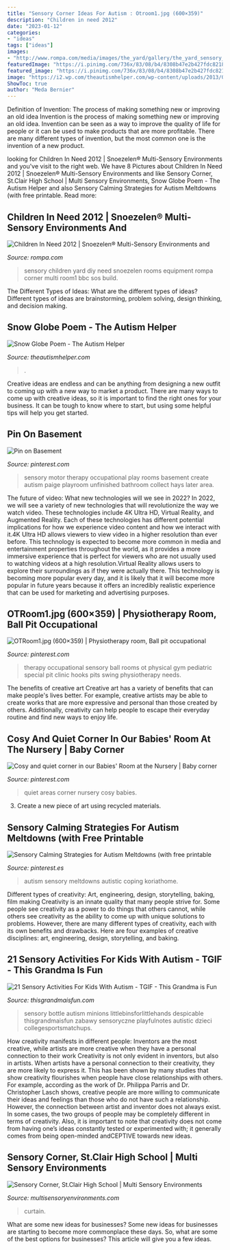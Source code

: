 ```yaml
---
title: "Sensory Corner Ideas For Autism : Otroom1.jpg (600×359)"
description: "Children in need 2012"
date: "2023-01-12"
categories:
- "ideas"
tags: ["ideas"]
images:
- "http://www.rompa.com/media/images/the_yard/gallery/the_yard_sensory_room1.jpg"
featuredImage: "https://i.pinimg.com/736x/83/08/b4/8308b47e2b427fdc821861c88c819464.jpg"
featured_image: "https://i.pinimg.com/736x/83/08/b4/8308b47e2b427fdc821861c88c819464.jpg"
image: "https://i2.wp.com/theautismhelper.com/wp-content/uploads/2013/01/IMG_2775.jpg?fit=1936%2C2592&amp;ssl=1"
ShowToc: true
author: "Meda Bernier"
---
```



Definition of Invention: The process of making something new or improving an old idea
Invention is the process of making something new or improving an old idea. Invention can be seen as a way to improve the quality of life for people or it can be used to make products that are more profitable. There are many different types of invention, but the most common one is the invention of a new product.

	

		
looking for Children In Need 2012 | Snoezelen® Multi-Sensory Environments and you've visit to the right web. We have 8 Pictures about Children In Need 2012 | Snoezelen® Multi-Sensory Environments and like Sensory Corner, St.Clair High School | Multi Sensory Environments, Snow Globe Poem - The Autism Helper and also Sensory Calming Strategies for Autism Meltdowns (with free printable. Read more:
		
    
## Children In Need 2012 | Snoezelen® Multi-Sensory Environments And

<img loading=lazy src="http://www.rompa.com/media/images/the_yard/gallery/the_yard_sensory_room1.jpg" onerror="this.onerror=null;this.src='https://tse1.mm.bing.net/th?id=OIP.Pdsbi5HpoWqcsizw2Gd5pwHaE7&amp;pid=15.1';" alt="Children In Need 2012 | Snoezelen® Multi-Sensory Environments and">

_Source: rompa.com_

>sensory children yard diy need snoezelen rooms equipment rompa corner multi room1 bbc sos build. 

	

The Different Types of Ideas: What are the different types of ideas?
Different types of ideas are brainstorming, problem solving, design thinking, and decision making.

    
## Snow Globe Poem - The Autism Helper

<img loading=lazy src="https://i2.wp.com/theautismhelper.com/wp-content/uploads/2013/01/IMG_2775.jpg?fit=1936%2C2592&amp;ssl=1" onerror="this.onerror=null;this.src='https://tse2.mm.bing.net/th?id=OIP.XE7bsSBMNIMl6VPyAo-sRwHaJ6&amp;pid=15.1';" alt="Snow Globe Poem - The Autism Helper">

_Source: theautismhelper.com_

>. 

	

Creative ideas are endless and can be anything from designing a new outfit to coming up with a new way to market a product. There are many ways to come up with creative ideas, so it is important to find the right ones for your business. It can be tough to know where to start, but using some helpful tips will help you get started.

    
## Pin On Basement

<img loading=lazy src="https://i.pinimg.com/736x/2a/1d/25/2a1d25c9a37d7c21dc7cfc3a1b5178d0.jpg" onerror="this.onerror=null;this.src='https://tse3.mm.bing.net/th?id=OIP.2w147cPCZKDumK9OrEkKtAHaJ3&amp;pid=15.1';" alt="Pin on Basement">

_Source: pinterest.com_

>sensory motor therapy occupational play rooms basement create autism paige playroom unfinished bathroom collect hays later area. 

	

The future of video: What new technologies will we see in 2022?
In 2022, we will see a variety of new technologies that will revolutionize the way we watch video. These technologies include 4K Ultra HD, Virtual Reality, and Augmented Reality. Each of these technologies has different potential implications for how we experience video content and how we interact with it.4K Ultra HD allows viewers to view video in a higher resolution than ever before. This technology is expected to become more common in media and entertainment properties throughout the world, as it provides a more immersive experience that is perfect for viewers who are not usually used to watching videos at a high resolution.Virtual Reality allows users to explore their surroundings as if they were actually there. This technology is becoming more popular every day, and it is likely that it will become more popular in future years because it offers an incredibly realistic experience that can be used for marketing and advertising purposes.

    
## OTRoom1.jpg (600×359) | Physiotherapy Room, Ball Pit Occupational

<img loading=lazy src="https://i.pinimg.com/736x/ce/02/5f/ce025f24c43b2e8c5c5020730464b75c--ball-pits-wall-hooks.jpg" onerror="this.onerror=null;this.src='https://tse1.mm.bing.net/th?id=OIP.mVrFF0_Kos50kTTsg6ulPAHaEb&amp;pid=15.1';" alt="OTRoom1.jpg (600×359) | Physiotherapy room, Ball pit occupational">

_Source: pinterest.com_

>therapy occupational sensory ball rooms ot physical gym pediatric special pit clinic hooks pits swing physiotherapy needs. 

	

The benefits of creative art
Creative art has a variety of benefits that can make people's lives better. For example, creative artists may be able to create works that are more expressive and personal than those created by others. Additionally, creativity can help people to escape their everyday routine and find new ways to enjoy life.

    
## Cosy And Quiet Corner In Our Babies&#039; Room At The Nursery | Baby Corner

<img loading=lazy src="https://i.pinimg.com/736x/be/2d/4a/be2d4a4db5b9541c4c1000573ba3420b--play-areas-baby-rooms.jpg" onerror="this.onerror=null;this.src='https://tse1.mm.bing.net/th?id=OIP.VOOEidcJZZQycUVa4qy6-wHaFh&amp;pid=15.1';" alt="Cosy and quiet corner in our Babies&#039; Room at the Nursery | Baby corner">

_Source: pinterest.com_

>quiet areas corner nursery cosy babies. 

	

3. Create a new piece of art using recycled materials.

    
## Sensory Calming Strategies For Autism Meltdowns (with Free Printable

<img loading=lazy src="https://i.pinimg.com/736x/83/08/b4/8308b47e2b427fdc821861c88c819464.jpg" onerror="this.onerror=null;this.src='https://tse1.mm.bing.net/th?id=OIP.Ljlh1aEpvzUjIi-XyrXkOgHaLG&amp;pid=15.1';" alt="Sensory Calming Strategies for Autism Meltdowns (with free printable">

_Source: pinterest.es_

>autism sensory meltdowns autistic coping koriathome. 

	

Different types of creativity: Art, engineering, design, storytelling, baking, film making
Creativity is an innate quality that many people strive for. Some people see creativity as a power to do things that others cannot, while others see creativity as the ability to come up with unique solutions to problems. However, there are many different types of creativity, each with its own benefits and drawbacks. Here are four examples of creative disciplines: art, engineering, design, storytelling, and baking.

    
## 21 Sensory Activities For Kids With Autism - TGIF - This Grandma Is Fun

<img loading=lazy src="https://www.thisgrandmaisfun.com/wp-content/uploads/2016/07/Minion-Bottle.jpg" onerror="this.onerror=null;this.src='https://tse1.mm.bing.net/th?id=OIP.pGVuZbS_ILvJ2eFwJtMwWAHaLe&amp;pid=15.1';" alt="21 Sensory Activities For Kids With Autism - TGIF - This Grandma is Fun">

_Source: thisgrandmaisfun.com_

>sensory bottle autism minions littlebinsforlittlehands despicable thisgrandmaisfun zabawy sensoryczne playfulnotes autistic dzieci collegesportsmatchups. 

	

How creativity manifests in different people: Inventors are the most creative, while artists are more creative when they have a personal connection to their work
Creativity is not only evident in inventors, but also in artists. When artists have a personal connection to their creativity, they are more likely to express it. This has been shown by many studies that show creativity flourishes when people have close relationships with others. For example, according as the work of Dr. Philippa Parris and Dr. Christopher Lasch shows, creative people are more willing to communicate their ideas and feelings than those who do not have such a relationship. 
However, the connection between artist and inventor does not always exist. In some cases, the two groups of people may be completely different in terms of creativity. Also, it is important to note that creativity does not come from having one’s ideas constantly tested or experimented with; it generally comes from being open-minded andCEPTIVE towards new ideas.

    
## Sensory Corner, St.Clair High School | Multi Sensory Environments

<img loading=lazy src="http://www.multisensoryenvironments.com/wp-content/uploads/2016/01/Sensory-Corner-Chatham.jpg" onerror="this.onerror=null;this.src='https://tse3.mm.bing.net/th?id=OIP.SsjiqgHwLL4qE6QUcnLmFwHaJ4&amp;pid=15.1';" alt="Sensory Corner, St.Clair High School | Multi Sensory Environments">

_Source: multisensoryenvironments.com_

>curtain. 

	

What are some new ideas for businesses?
Some new ideas for businesses are starting to become more commonplace these days.  So, what are some of the best options for businesses? This article will give you a few ideas.

